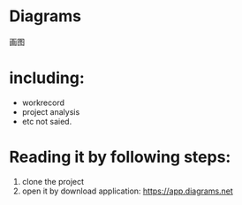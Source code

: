 # Diagrams
画图
# including:
- workrecord
- project analysis
- etc not saied.
# Reading it by following steps:
1. clone the project
2. open it by download application: https://app.diagrams.net
